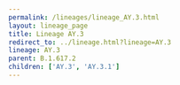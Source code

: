 ```yaml
---
permalink: /lineages/lineage_AY.3.html
layout: lineage_page
title: Lineage AY.3
redirect_to: ../lineage.html?lineage=AY.3
lineage: AY.3
parent: B.1.617.2
children: ['AY.3', 'AY.3.1']
---
```

